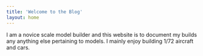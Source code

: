 ```yaml
---
title: 'Welcome to the Blog'
layout: home
---
```


<p>I am a novice scale model builder and this website is to document my builds any anything else pertaining to models. I mainly enjoy building 1/72 aircraft and cars.</p>
